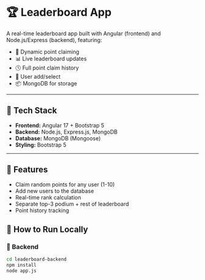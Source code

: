 # 🏆 Leaderboard App

A real-time leaderboard app built with Angular (frontend) and Node.js/Express (backend), featuring:

- 🔁 Dynamic point claiming
- 📊 Live leaderboard updates
- 🕓 Full point claim history
- 🧑 User add/select
- 📦 MongoDB for storage

---

## 🔧 Tech Stack

- **Frontend:** Angular 17 + Bootstrap 5
- **Backend:** Node.js, Express.js, MongoDB
- **Database:** MongoDB (Mongoose)
- **Styling:** Bootstrap 5

---

## 🧪 Features

- Claim random points for any user (1-10)
- Add new users to the database
- Real-time rank calculation
- Separate top-3 podium + rest of leaderboard
- Point history tracking


## 🚀 How to Run Locally

### 🔹 Backend

```bash
cd leaderboard-backend
npm install
node app.js
